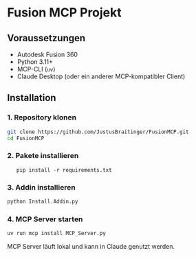 # Fusion MCP Projekt

## Voraussetzungen

- Autodesk Fusion 360
- Python 3.11+
- MCP-CLI (`uv`)
- Claude Desktop (oder ein anderer MCP-kompatibler Client)



## Installation

### 1. Repository klonen

```bash
git clone https://github.com/JustusBraitinger/FusionMCP.git
cd FusionMCP
```
### 2. Pakete installieren

   ```cd mcp_server
      pip install -r requirements.txt
```
### 3. Addin installieren
```bash
python Install.Addin.py
```
### 4. MCP Server starten
```bash
uv run mcp install MCP_Server.py

```
MCP Server läuft lokal und kann in Claude genutzt werden.
